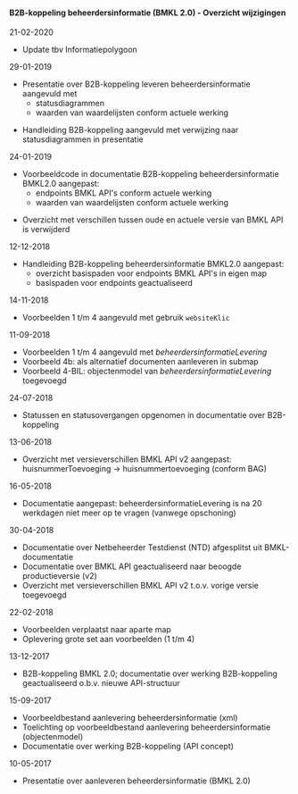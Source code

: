 ﻿#### B2B-koppeling beheerdersinformatie (BMKL 2.0) - Overzicht wijzigingen

21-02-2020
- Update tbv Informatiepolygoon

29-01-2019
- Presentatie over B2B-koppeling leveren beheerdersinformatie aangevuld met
  * statusdiagrammen
  * waarden van waardelijsten conform actuele werking
* Handleiding B2B-koppeling aangevuld met verwijzing naar statusdiagrammen in presentatie

24-01-2019
- Voorbeeldcode in documentatie B2B-koppeling beheerdersinformatie BMKL2.0 aangepast:
  - endpoints BMKL API's conform actuele werking
  - waarden van waardelijsten conform actuele werking
* Overzicht met verschillen tussen oude en actuele versie van BMKL API is verwijderd

12-12-2018
- Handleiding B2B-koppeling beheerdersinformatie BMKL2.0 aangepast:
  - overzicht basispaden voor endpoints BMKL API's in eigen map
  - basispaden voor endpoints geactualiseerd

14-11-2018
* Voorbeelden 1 t/m 4 aangevuld met gebruik `websiteKlic`

11-09-2018
* Voorbeelden 1 t/m 4 aangevuld met _beheerdersinformatieLevering_
* Voorbeeld 4b: als alternatief documenten aanleveren in submap
* Voorbeeld 4-BIL: objectenmodel van _beheerdersinformatieLevering_ toegevoegd

24-07-2018
* Statussen en statusovergangen opgenomen in documentatie over B2B-koppeling

13-06-2018
* Overzicht met versieverschillen BMKL API v2 aangepast: huisnummerToevoeging -> huisnummertoevoeging (conform BAG)

16-05-2018
* Documentatie aangepast: beheerdersinformatieLevering is na 20 werkdagen niet meer op te vragen (vanwege opschoning)

30-04-2018
* Documentatie over Netbeheerder Testdienst (NTD) afgesplitst uit BMKL-documentatie
* Documentatie over BMKL API geactualiseerd naar beoogde productieversie (v2)
* Overzicht met versieverschillen BMKL API v2 t.o.v. vorige versie toegevoegd

22-02-2018
* Voorbeelden verplaatst naar aparte map
* Oplevering grote set aan voorbeelden (1 t/m 4)

13-12-2017
* B2B-koppeling BMKL 2.0; 
  documentatie over werking B2B-koppeling geactualiseerd o.b.v. nieuwe API-structuur

15-09-2017
* Voorbeeldbestand aanlevering beheerdersinformatie (xml)
* Toelichting op voorbeeldbestand aanlevering beheerdersinformatie (objectenmodel)
* Documentatie over werking B2B-koppeling (API concept)

10-05-2017
* Presentatie over aanleveren beheerdersinformatie (BMKL 2.0)